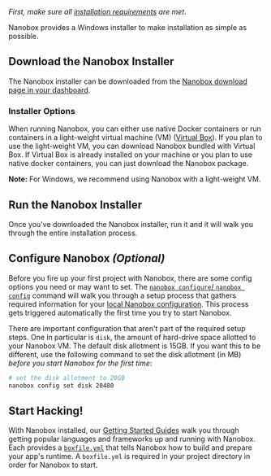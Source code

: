 *First, make sure all [installation requirements](/install/requirements/) are met.*

Nanobox provides a Windows installer to make installation as simple as possible.

## Download the Nanobox Installer
The Nanobox installer can be downloaded from the [Nanobox download page in your dashboard](https://dashboard.nanobox.io/download).

### Installer Options
When running Nanobox, you can either use native Docker containers or run containers in a light-weight virtual machine (VM) ([Virtual Box](https://www.virtualbox.org/)). If you plan to use the light-weight VM, you can download Nanobox bundled with Virtual Box. If Virtual Box is already installed on your machine or you plan to use native docker containers, you can just download the Nanobox package.

**Note:** For Windows, we recommend using Nanobox with a light-weight VM.

## Run the Nanobox Installer
Once you've downloaded the Nanobox installer, run it and it will walk you through the entire installation process.

## Configure Nanobox _(Optional)_
Before you fire up your first project with Nanobox, there are some config options you need or may want to set. The [`nanobox configure`/ `nanobox config`](/cli/configure/) command will walk you through a setup process that gathers required information for your [local Nanobox configuration](/local-config/configure-nanobox/). This process gets triggered automatically the first time you try to start Nanobox.

There are important configuration that aren't part of the required setup steps. One in particular is `disk`, the amount of hard-drive space allotted to your Nanobox VM. The default disk allotment is 15GB. If you want this to be different, use the following command to set the disk allotment (in MB) _before you start Nanobox for the first time_:

```bash
# set the disk allotment to 20GB
nanobox config set disk 20480
```

## Start Hacking!
With Nanobox installed, our [Getting Started Guides](https://guides.nanobox.io) walk you through getting popular languages and frameworks up and running with Nanobox. Each provides a [`boxfile.yml`](/boxfile/) that tells Nanobox how to build and prepare your app's runtime. A `boxfile.yml` is required in your project directory in order for Nanobox to start.
